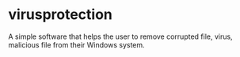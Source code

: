 # virusprotection
A simple software that helps the user to remove corrupted file, virus, malicious file from their Windows system.
